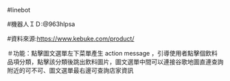 #linebot

#機器人ＩＤ:@963hlpsa

#資料來源:https://www.kebuke.com/product/

＃功能：點擊圖文選單左下菜單產生 action message ，引導使用者點擊個飲料品項分類，點擊該分類後跳出飲料圖片，圖文選單中間可以連接谷歌地圖直連查詢附近的可不可、圖文選單最右邊可查詢店家資訊
